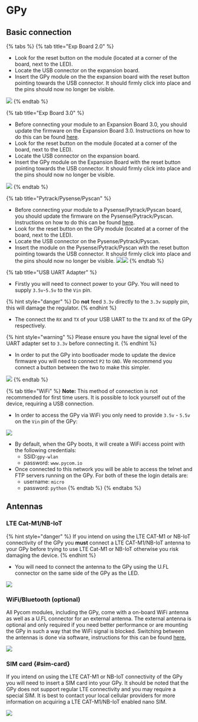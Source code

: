 # GPy

## Basic connection

{% tabs %}
{% tab title="Exp Board 2.0" %}
* Look for the reset button on the module \(located at a corner of the board, next to the LED\).
* Locate the USB connector on the expansion board.
* Insert the GPy module on the the expansion board with the reset button pointing towards the USB connector. It should firmly click into place and the pins should now no longer be visible.

![](../../.gitbook/assets/expansion_board_2_gpy.png)
{% endtab %}

{% tab title="Exp Board 3.0" %}
* Before connecting your module to an Expansion Board 3.0, you should update the firmware on the Expansion Board 3.0. Instructions on how to do this can be found [here](../../pytrackpysense/installation/firmware.md).
* Look for the reset button on the module \(located at a corner of the board, next to the LED\).
* Locate the USB connector on the expansion board.
* Insert the GPy module on the Expansion Board with the reset button pointing towards the USB connector. It should firmly click into place and the pins should now no longer be visible.

![](../../.gitbook/assets/expansion_board_3_gpy.png)
{% endtab %}

{% tab title="Pytrack/Pysense/Pyscan" %}
* Before connecting your module to a Pysense/Pytrack/Pyscan board, you should update the firmware on the Pysense/Pytrack/Pyscan. Instructions on how to do this can be found [here](../../pytrackpysense/installation/firmware.md).
* Look for the reset button on the GPy module \(located at a corner of the board, next to the LED\).
* Locate the USB connector on the Pysense/Pytrack/Pyscan.
* Insert the module on the Pysense/Pytrack/Pyscan with the reset button pointing towards the USB connector. It should firmly click into place and the pins should now no longer be visible. ![](https://blobscdn.gitbook.com/v0/b/gitbook-28427.appspot.com/o/assets%2F-LIfiUlGe6_zTmmvcuEa%2F-LKMXk1KQvBgjpw04I3u%2F-LIqejpmTIS1tbGw0Vrl%2FPysense_GPy.png?generation=1534772072781141&alt=media)![](https://blobscdn.gitbook.com/v0/b/gitbook-28427.appspot.com/o/assets%2F-LIfiUlGe6_zTmmvcuEa%2F-LKMXk1KQvBgjpw04I3u%2F-LIqekpWIfccll6qkt85%2FPytrack_GPy.png?generation=1534772080535030&alt=media)
{% endtab %}

{% tab title="USB UART Adapter" %}
* Firstly you will need to connect power to your GPy. You will need to supply `3.5v`-`5.5v` to the `Vin` pin.

{% hint style="danger" %}
Do **not** feed `3.3v` directly to the `3.3v` supply pin, this will damage the regulator.
{% endhint %}

* The connect the `RX` and `TX` of your USB UART to the `TX` and `RX` of the GPy respectively.

{% hint style="warning" %}
Please ensure you have the signal level of the UART adapter set to `3.3v` before connecting it.
{% endhint %}

* In order to put the GPy into bootloader mode to update the device firmware you will need to connect `P2` to `GND`. We recommend you connect a button between the two to make this simpler.

![](../../.gitbook/assets/uart_gpy.png)
{% endtab %}

{% tab title="WiFi" %}
**Note:** This method of connection is not recommended for first time users. It is possible to lock yourself out of the device, requiring a USB connection.

* In order to access the GPy via WiFi you only need to provide `3.5v` - `5.5v` on the `Vin` pin of the GPy:

![](../../.gitbook/assets/bare_gpy.png)

* By default, when the GPy boots, it will create a WiFi access point with the following credentials:
  * SSID:`gpy-wlan`
  * password: `www.pycom.io`
* Once connected to this network you will be able to access the telnet and FTP servers running on the GPy. For both of these the login details are:
  * username: `micro`
  * password: `python`
{% endtab %}
{% endtabs %}

## Antennas

### LTE Cat-M1/NB-IoT

{% hint style="danger" %}
If you intend on using the LTE CAT-M1 or NB-IoT connectivity of the GPy you **must** connect a LTE CAT-M1/NB-IoT antenna to your GPy before trying to use LTE Cat-M1 or NB-IoT otherwise you risk damaging the device.
{% endhint %}

* You will need to connect the antenna to the GPy using the U.FL connector on the same side of the GPy as the LED.

![](../../.gitbook/assets/lte_ant_gpy.png)

### WiFi/Bluetooth \(optional\)

All Pycom modules, including the GPy, come with a on-board WiFi antenna as well as a U.FL connector for an external antenna. The external antenna is optional and only required if you need better performance or are mounting the GPy in such a way that the WiFi signal is blocked. Switching between the antennas is done via software, instructions for this can be found [here.](../../firmwareapi/pycom/network/wlan.md)

![](../../.gitbook/assets/wifi_pigtail_ant_gpy.png)

### SIM card {#sim-card}

If you intend on using the LTE CAT-M1 or NB-IoT connectivity of the GPy you will need to insert a SIM card into your GPy. It should be noted that the GPy does not support regular LTE connectivity and you may require a special SIM. It is best to contact your local cellular providers for more information on acquiring a LTE CAT-M1/NB-IoT enabled nano SIM.

![](../../.gitbook/assets/sim_gpy.png)

